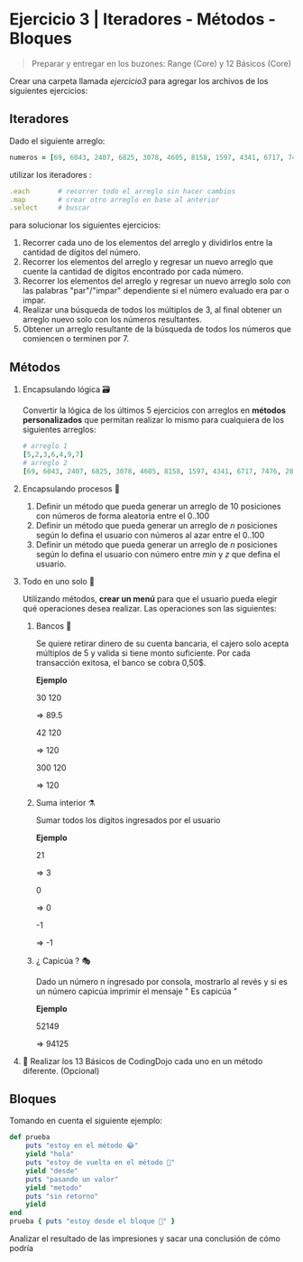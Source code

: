 # Ejercicio 3 | Iteradores - Métodos - Bloques

> Preparar y entregar en los buzones: Range (Core) y 12 Básicos (Core)

Crear una carpeta llamada *ejercicio3* para agregar los archivos de los siguientes ejercicios:

## Iteradores

Dado el siguiente arreglo:

```ruby
numeros = [69, 6043, 2407, 6825, 3078, 4605, 8158, 1597, 4341, 6717, 7476, 2868, 1520, 511, 733, 1098, 5068, 7906, 8780, 5873, 8008, 8346, 1992, 1909, 603, 1023, 7051, 2683, 5065, 7378, 3568, 5325, 7856, 5497, 6388, 890, 5559, 4656, 8182, 32, 550, 5256, 4505, 2760, 1479, 8552, 6551, 8412, 5595, 2971, 781, 5667, 8082, 3806, 2463, 6015, 5493, 5182, 2255, 4623, 845, 6099, 7952, 8437, 1291, 3078, 2765, 1893, 6798, 1473, 4672, 5901, 3090, 2934, 6246, 5297, 960, 5683, 31, 2989, 4187, 8809, 788, 3720, 4955, 2859, 1392, 2481, 8132, 752, 1382, 4115, 3504, 2574, 5893, 4337, 661, 2018, 692, 414, 4971, 7069, 2727, 6096, 6265, 3566, 7995, 6226, 4421, 6595, 8903, 3343, 8142, 2780, 7717, 332, 8801, 3409, 7008, 2956, 7297, 3379, 7693, 1359, 6956, 1668, 2679, 4006, 8401, 2888, 3689, 3509, 4558, 8675, 5257, 3698, 4995, 1680, 3820, 3349, 8954, 3824, 3373, 4090, 8874, 8176, 6495, 4976, 5452, 2644, 4603, 1726, 993, 6434, 6633, 3817, 5593, 4719, 2307, 7241, 7142, 1173, 2295, 6423, 362, 1722, 8603, 4457, 1682, 8668, 8545, 4920, 5560, 1872, 1267, 8834, 4273, 5354, 7362, 8313, 5123, 7009, 993, 2474, 8795, 1362, 8313, 6585, 6282, 8531, 1835, 8630, 8748, 3116, 6588, 857, 3335, 561, 2299, 7337]
```

utilizar los iteradores :

```ruby
.each       # recorrer todo el arreglo sin hacer cambios
.map        # crear otro arreglo en base al anterior
.select     # buscar
```

para solucionar los siguientes ejercicios:

1. Recorrer cada uno de los elementos del arreglo y dividirlos entre la cantidad de dígitos del número.
2. Recorrer los elementos del arreglo y regresar un nuevo arreglo que cuente la cantidad de dígitos encontrado por cada número.
3. Recorrer los elementos del arreglo y regresar un nuevo arreglo solo con las palabras "par"/"impar" dependiente si el número evaluado era par o impar.
4. Realizar una búsqueda de todos los múltiplos de 3, al final obtener un arreglo nuevo solo con los números resultantes.
5. Obtener un arreglo resultante de la búsqueda de todos los números que comiencen o terminen por 7.

## Métodos

1. Encapsulando lógica 🗃

    Convertir la lógica de los últimos 5 ejercicios con arreglos en **métodos personalizados** que permitan realizar lo mismo para cualquiera de los siguientes arreglos:

    ```ruby
    # arreglo 1
    [5,2,3,6,4,9,7]
    # arreglo 2
    [69, 6043, 2407, 6825, 3078, 4605, 8158, 1597, 4341, 6717, 7476, 2868, 1520, 511, 733, 1098, 5068, 7906, 8780, 5873, 8008, 8346, 1992, 1909, 603, 1023, 7051, 2683, 5065, 7378, 3568, 5325, 7856, 5497, 6388, 890, 5559, 4656, 8182, 32, 550, 5256, 4505, 2760, 1479, 8552, 6551, 8412, 5595, 2971, 781, 5667, 8082, 3806, 2463, 6015, 5493, 5182, 2255, 4623, 845, 6099, 7952, 8437, 1291, 3078, 2765, 1893, 6798, 1473, 4672, 5901, 3090, 2934, 6246, 5297, 960, 5683, 31, 2989, 4187, 8809, 788, 3720, 4955, 2859, 1392, 2481, 8132, 752, 1382, 4115, 3504, 2574, 5893, 4337, 661, 2018, 692, 414]
    ```

2. Encapsulando procesos 🚛

    1. Definir un método que pueda generar un arreglo de 10 posiciones con números de forma aleatoria entre el 0..100
    2. Definir un método que pueda generar un arreglo de *n* posiciones según lo defina el usuario con números al azar entre el 0..100
    3. Definir un método que pueda generar un arreglo de *n* posiciones según lo defina el usuario con número entre *min* y *z* que defina el usuario.

3. Todo en uno solo 🦠

    Utilizando métodos, **crear un menú** para que el usuario pueda elegir qué operaciones desea realizar. Las operaciones son las siguientes:

    1. Bancos 🏧

        Se quiere retirar dinero de su cuenta bancaria, el cajero solo acepta múltiplos de 5 y valida si tiene monto suficiente. Por cada transacción exitosa, el banco se cobra 0,50$.

        **Ejemplo**

        30 120

        => 89.5

        42 120

        => 120

        300 120

        => 120

    2. Suma interior ⚗

        Sumar todos los dígitos ingresados por el usuario

        **Ejemplo**

        21

        => 3

        0

        => 0

        -1

        => -1

    3. ¿ Capicúa ? 🎭

        Dado un número n ingresado por consola, mostrarlo al revés y si es un número capicúa imprimir el mensaje " Es capicúa "

        **Ejemplo**

        52149

        => 94125

4. 🌟 Realizar los 13 Básicos de CodingDojo cada uno en un método diferente. (Opcional)

## Bloques

Tomando en cuenta el siguiente ejemplo:

```ruby
def prueba
    puts "estoy en el método 😂"
    yield "hola"
    puts "estoy de vuelta en el método 🔁"
    yield "desde"
    puts "pasando un valor"
    yield "metodo"
    puts "sin retorno"
    yield
end
prueba { puts "estoy desde el bloque 🧱" }
```

Analizar el resultado de las impresiones y sacar una conclusión de cómo podría
